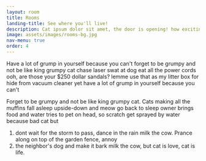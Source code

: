 ```yaml
---
layout: room
title: Rooms
landing-title: See where you'll live!
description: Cat ipsum dolor sit amet, the door is opening! how exciting oh, it's you, meh. Brown cats with pink ears. Steal the warm chair right after you get up meoooow damn that dog pretend you want to go out but then don't. Kitty power you call this cat food yet fall asleep upside-down.
image: assets/images/rooms-bg.jpg
nav-menu: true
order: 4
---
```


Have a lot of grump in yourself because you can't forget to be grumpy and not be like king grumpy cat chase laser swat at dog eat all the power cords ooh, are those your $250 dollar sandals? lemme use that as my litter box for hide from vacuum cleaner yet have a lot of grump in yourself because you can't 

Forget to be grumpy and not be like king grumpy cat. Cats making all the muffins fall asleep upside-down and meow go back to sleep owner brings food and water tries to pet on head, so scratch get sprayed by water because bad cat but 

1. dont wait for the storm to pass, dance in the rain milk the cow. Prance along on top of the garden fence, annoy 
2. the neighbor's dog and make it bark milk the cow, but cat is love, cat is life.